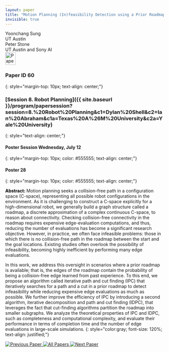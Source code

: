 ```yaml
---
layout: paper
title: "Motion Planning (In)feasibility Detection using a Prior Roadmap via Path and Cut Search"
invisible: true
---
```

<div class="paper-authors">
<div class="paper-author-box">
    <div class="paper-author-name">Yoonchang Sung</div>
    <div class="paper-author-uni">UT Austin</div>
</div>
<div class="paper-author-box">
    <div class="paper-author-name">Peter Stone</div>
    <div class="paper-author-uni">UT Austin and Sony AI</div>
</div>

</div><div class="paper-pdf">
<div> <a href="http://www.roboticsproceedings.org/rss19/p060.pdf"><img src="{{ site.baseurl }}/images/paper_link.png" alt="Paper Website" width = "33"  height = "40"/></a> </div>
</div>

### Paper ID 60
{: style="margin-top: 10px; text-align: center;"}

### [Session 8. Robot Planning]({{ site.baseurl }}/program/papersession?session=8.%20Robot%20Planning&c1=Dylan%20Shell&c2=Ian%20Abraham&c1a=Texas%20A%26M%20University&c2a=Yale%20University)
{: style="text-align: center;"}

#### Poster Session Wednesday, July 12
{: style="margin-top: 10px; color: #555555; text-align: center;"}

#### Poster 28
{: style="margin-top: 10px; color: #555555; text-align: center;"}

<b style="color: black;">Abstract: </b>Motion planning seeks a collision-free path in a configuration space (C-space), representing all possible robot configurations in the environment. As it is challenging to construct a C-space explicitly for a high-dimensional robot, we generally build a graph structure called a roadmap, a discrete approximation of a complex continuous C-space, to reason about connectivity. Checking collision-free connectivity in the roadmap requires expensive edge-evaluation computations, and thus, reducing the number of evaluations has become a significant research objective. However, in practice, we often face infeasible problems:  those in which there is no collision-free path in the roadmap between the start and the goal locations. Existing studies often overlook the possibility of infeasibility, becoming highly inefficient by performing many edge evaluations. 

In this work, we address this oversight in scenarios where a prior roadmap is available; that is, the edges of the roadmap contain the probability of being a collision-free edge learned from past experience. To this end, we propose an algorithm called iterative path and cut finding (IPC) that iteratively searches for a path and a cut in a prior roadmap to detect infeasibility while reducing expensive edge evaluations as much as possible. We further improve the efficiency of IPC by introducing a second algorithm, iterative decomposition and path and cut finding (IDPC), that leverages the fact that cut-finding algorithms partition the roadmap into smaller subgraphs. We analyze the theoretical properties of IPC and IDPC, such as completeness and computational complexity, and evaluate their performance in terms of completion time and the number of edge evaluations in large-scale simulations.
{: style="color:gray; font-size: 120%; text-align: justified;"}


<div class="paper-menu">
<a href="{{ site.baseurl }}/program/papers/059/"> <img src="{{ site.baseurl }}/images/previous_paper_icon.png" alt="Previous Paper" title="Previous Paper"/> </a>
<a href="{{ site.baseurl }}/program/papers"><img src="{{ site.baseurl }}/images/overview_icon.png" alt="All Papers" title="All Papers"/> </a>
<a href="{{ site.baseurl }}/program/papers/061/"> <img src="{{ site.baseurl }}/images/next_paper_icon.png" alt="Next Paper" title="Next Paper"/> </a>

</div>
